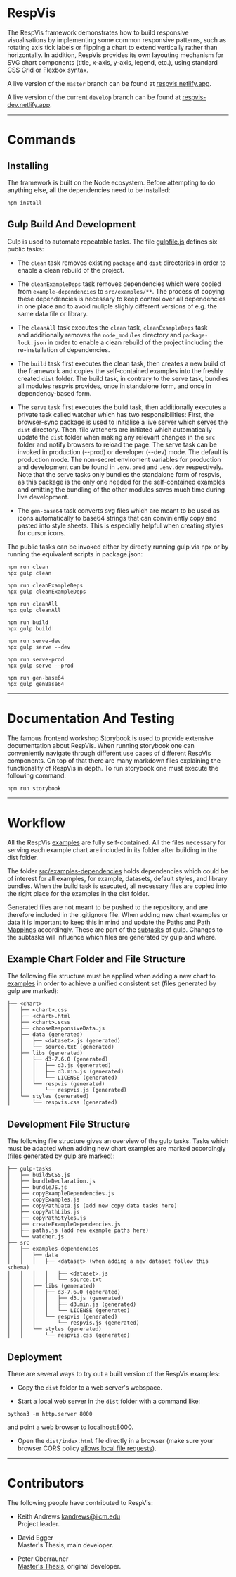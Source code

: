 # RespVis

The RespVis framework demonstrates how to build responsive
visualisations by implementing some common responsive patterns,
such as rotating axis tick labels or flipping a chart to extend
vertically rather than horizontally.
In addition, RespVis provides its own layouting mechanism for SVG
chart components (title, x-axis, y-axis, legend, etc.), using standard
CSS Grid or Flexbox syntax.

A live version of the `master` branch can be found at
[respvis.netlify.app](https://respvis.netlify.app/).

A live version of the current `develop` branch can be found at
[respvis-dev.netlify.app](https://respvis-dev.netlify.app/).


***

# Commands

## Installing

The framework is built on the Node ecosystem. Before attempting to do
anything else, all the dependencies need to be installed:

```
npm install
```

## Gulp Build And Development

Gulp is used to automate repeatable tasks. The file [gulpfile.js](gulpfile.js)
defines six public tasks:

- The `clean` task removes existing `package` and `dist` directories in
  order to enable a clean rebuild of the project.

- The `cleanExampleDeps` task removes dependencies which were copied from 
  `example-dependencies` to `src/examples/**`. The process of copying
  these dependencies is necessary to keep control over all dependencies
  in one place and to avoid muliple slighly different versions of e.g. the
  same data file or library.

- The `cleanAll` task executes the `clean` task, `cleanExampleDeps` task  
  and additionally removes the `node_modules` directory and 
  `package-lock.json` in order to enable a clean rebuild of the project including 
  the re-installation of dependencies.

- The `build` task first executes the clean task, then creates a new
  build of the framework and copies the self-contained examples into
  the freshly created `dist` folder. The build task, in contrary to
  the serve task, bundles all modules respvis provides, once in standalone form,
  and once in dependency-based form.

- The `serve` task first executes the build task, then additionally
  executes a private task called watcher which has two
  responsibilities: First, the browser-sync package is used to
  initialise a live server which serves the `dist` directory. Then,
  file watchers are initiated which automatically update the `dist`
  folder when making any relevant changes in the `src` folder and
  notify browsers to reload the page. The serve task can be invoked 
  in production (--prod) or developer (--dev) mode. The default is
  production mode. The non-secret enviroment variables for production and
  development can be found in `.env.prod` and `.env.dev` respectively.
  Note that the serve tasks only bundles the standalone form of respvis,
  as this package is the only one needed for the self-contained examples
  and omitting the bundling of the other modules saves much time during
  live development.

- The `gen-base64` task converts svg files which are
  meant to be used as icons automatically to base64 strings that can 
  conviniently copy and pasted into style sheets. This is especially
  helpful when creating styles for cursor icons.

The public tasks can be invoked either by directly running gulp via npx or
by running the equivalent scripts in package.json:

```
npm run clean
npx gulp clean

npm run cleanExampleDeps
npx gulp cleanExampleDeps

npm run cleanAll
npx gulp cleanAll

npm run build
npx gulp build

npm run serve-dev
npx gulp serve --dev

npm run serve-prod
npx gulp serve --prod

npm run gen-base64
npx gulp genBase64
```

***

# Documentation And Testing

The famous frontend workshop Storybook is used to provide extensive
documentation about RespVis. When running storybook one can conveniently
navigate through different use cases of different RespVis components. On
top of that there are many markdown files explaining the functionality of
RespVis in depth. To run storybook one must execute the following command:

```
npm run storybook
```

***

# Workflow

All the RespVis [examples](src/examples) are fully self-contained.
All the files necessary for serving each example chart are included
in its folder after building in the dist folder.

The folder [src/examples-dependencies](src/examples-dependencies)
holds dependencies which could be of interest for all examples, for
example, datasets, default styles, and library bundles. When the
build task is executed, all necessary files are copied into the right
place for the examples in the dist folder.

Generated files are not meant to be pushed to the repository, and
are therefore included in the .gitignore file. When adding new chart
examples or data it is important to keep this in mind and update the
[Paths](gulp-tasks/paths.js) and [Path
Mappings](gulp-tasks/copyPathData.js) accordingly. These are part of
the [subtasks](gulp-tasks) of gulp. Changes to the subtasks will
influence which files are generated by gulp and where.




## Example Chart Folder and File Structure

The following file structure must be applied when adding a new chart
to [examples](src/examples) in order to achieve a unified consistent
set (files generated by gulp are marked):

```
├── <chart>
│   ├── <chart>.css
│   ├── <chart>.html
│   ├── <chart>.scss
│   ├── chooseResponsiveData.js
│   ├── data (generated)
│   │   ├── <dataset>.js (generated)
│   │   └── source.txt (generated)
│   ├── libs (generated)
│   │   ├── d3-7.6.0 (generated)
│   │   │   ├── d3.js (generated)
│   │   │   ├── d3.min.js (generated)
│   │   │   └── LICENSE (generated)
│   │   └── respvis (generated)
│   │       └── respvis.js (generated)
│   └── styles (generated)
│       └── respvis.css (generated)
```



## Development File Structure

The following file structure gives an overview of the gulp
tasks. Tasks which must be adapted when adding new chart examples are
marked accordingly (files generated by gulp are marked):

```
├── gulp-tasks
│   ├── buildSCSS.js
│   ├── bundleDeclaration.js
│   ├── bundleJS.js
│   ├── copyExampleDependencies.js
│   ├── copyExamples.js
│   ├── copyPathData.js (add new copy data tasks here)
│   ├── copyPathLibs.js
│   ├── copyPathStyles.js
│   ├── createExampleDependencies.js
│   ├── paths.js (add new example paths here)
│   └── watcher.js
├── src
│   ├── examples-dependencies
│   │   ├── data
│   │   │   ├── <dataset> (when adding a new dataset follow this schema)
│   │   │   │   ├── <dataset>.js
│   │   │   │   └── source.txt
│   │   ├── libs (generated)
│   │   │   ├── d3-7.6.0 (generated)
│   │   │   │   ├── d3.js (generated)
│   │   │   │   ├── d3.min.js (generated)
│   │   │   │   └── LICENSE (generated)
│   │   │   └── respvis (generated)
│   │   │       └── respvis.js (generated)
│   │   └── styles (generated)
│   │       └── respvis.css (generated)
```



## Deployment

There are several ways to try out a built version of
the RespVis examples:

- Copy the `dist` folder to a web server's webspace.

- Start a local web server in the `dist` folder with a command like:
```
python3 -m http.server 8000
```
and point a web browser to [localhost:8000](http://localhost:8000/).

- Open the `dist/index.html` file directly in a browser (make
  sure your browser CORS policy [allows local file
requests](https://dev.to/dengel29/loading-local-files-in-firefox-and-chrome-m9f)).



***

# Contributors

The following people have contributed to RespVis:

- Keith Andrews
  [kandrews@iicm.edu](mailto:kandrews@iicm.edu?subject=RespVis)  
  Project leader.

- David Egger  
  Master's Thesis, main developer.

- Peter Oberrauner  
  [Master's Thesis](https://ftp.isds.tugraz.at/pub/theses/poberrauner-2022-msc.pdf),
  original developer.

